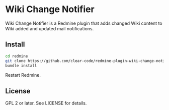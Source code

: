 # Wiki Change Notifier

Wiki Change Notifier is a Redmine plugin that adds changed Wiki
content to Wiki added and updated mail notifications.

## Install

```bash
cd redmine
git clone https://github.com/clear-code/redmine-plugin-wiki-change-notifier.git plugins/wiki_change_notifier
bundle install
```

Restart Redmine.

## License

GPL 2 or later. See LICENSE for details.
